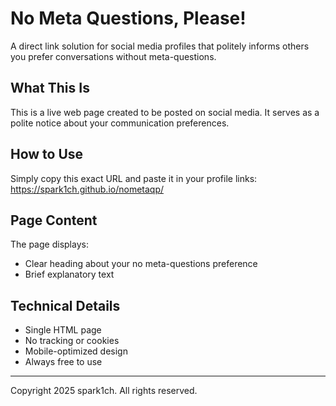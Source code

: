 # No Meta Questions, Please!

A direct link solution for social media profiles that politely informs others you prefer conversations without meta-questions.

## What This Is

This is a live web page created to be posted on social media. It serves as a polite notice about your communication preferences.

## How to Use

Simply copy this exact URL and paste it in your profile links:
https://spark1ch.github.io/nometaqp/

## Page Content

The page displays:
- Clear heading about your no meta-questions preference
- Brief explanatory text

## Technical Details

- Single HTML page
- No tracking or cookies
- Mobile-optimized design
- Always free to use

---

Copyright 2025 spark1ch. All rights reserved.
